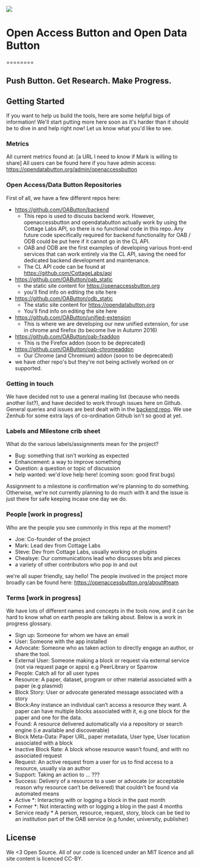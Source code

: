 <a href="https://zenhub.com"><img src="https://raw.githubusercontent.com/ZenHubIO/support/master/zenhub-badge.png"></a>
#  Open Access Button and Open Data Button
========
## Push Button. Get Research. Make Progress.

## Getting Started

If you want to help us build the tools, here are some helpful bigs of information! We'll start putting more here soon as it's harder than it should be to dive in and help right now! Let us know what you'd like to see. 

### Metrics

All current metrics found at: [a URL I need to know if Mark is willing to share]
All users can be found here if you have admin access: https://opendatabutton.org/admin/openaccessbutton

### Open Access/Data Button Repositories

First of all, we have a few different repos here:

* https://github.com/OAButton/backend
    - This repo is used to discuss backend work. However, openaccessbutton and opendatabutton actually work by using the Cottage Labs API, so there is no functional code in this repo. Any future code specifically required for backend functionality for OAB / ODB could be put here if it cannot go in the CL API.
    - OAB and ODB are the first examples of developing various front-end services that can work entirely via the CL API, saving the need for dedicated backend development and maintenance.
    - The CL API code can be found at https://github.com/CottageLabs/api
* https://github.com/OAButton/oab_static
    - the static site content for https://openaccessbutton.org
    - you'll find info on editing the site here
* https://github.com/OAButton/odb_static
    - The static site content for https://opendatabutton.org
    - You'll find info on editing the site here
* https://github.com/OAButton/unified-extension
    - This is where we are developing our new unified extension, for use in chrome and firefox (to become live in Autumn 2016)
* https://github.com/OAButton/oab-fxaddon
    - This is the Firefox addon (soon to be deprecated)
* https://github.com/OAButton/oab-chromeaddon
    - Our Chrome (and Chromium) addon (soon to be deprecated)
* we have other repo's but they're not being actively worked on or supported. 

### Getting in touch

We have decided not to use a general mailing list (because who needs another list?), and have decided to work through issues here on Github. General queries and issues are best dealt with in the [backend repo](https://github.com/OAButton/backend/issues). We use Zenhub for some extra lays of co-ordination Github isn't so good at yet.

### Labels and Milestone crib sheet

What do the various labels/assignments mean for the project?
* Bug: something that isn't working as expected
* Enhancement: a way to improve something
* Question: a question or topic of discussion
* help wanted: we'd love help here! (coming soon: good first bugs)

Assignment to a milestone is confirmation we're planning to do something. Otherwise, we're not currently planning to do much with it and the issue is just there for safe keeping incase one day we do. 

### People [work in progress]

Who are the people you see commonly in this repo at the moment? 

* Joe: Co-founder of the project
* Mark: Lead dev from Cottage Labs
* Steve: Dev from Cottage Labs, usually working on plugins
* Chealsye: Our communications lead who discusses bits and pieces
* a variety of other contributors who pop in and out

we're all super friendly, say hello! The people involved in the project more broadly can be found here: https://openaccessbutton.org/about#team

### Terms [work in progress]

We have lots of different names and concepts in the tools now, and it can be hard to know what on earth people are talking about. Below is a work in progress glossary. 

* Sign up: Someone for whom we have an email
* User: Someone with the app installed
* Advocate: Someone who as taken action to directly engage an author, or share the tool. 
* External User: Someone making a block or request via external service (not via request page or apps) e.g PeerLibrary or Sparrow
* People: Catch all for all user types
* Resource: A paper, dataset, program or other material associated with a paper (e.g plasmid)
* Block Story: User or advocate generated message associated with a story
* Block:Any instance an individual can’t access a resource they want. A paper can have multiple blocks associated with it, e.g one block for the paper and one for the data.
* Found: A resource delivered automatically via a repository or search engine (i.e available and discoverable) 
* Block Meta-Data: Paper URL, paper metadata, User type, User location associated with a block
* Inactive Block Rate: A block whose resource wasn’t found, and with no associated request
* Request: An active request from a user for us to find access to a resource, usually via an author
* Support: Taking an action to ... ??? 
* Success: Delivery of a resource to a user or advocate (or acceptable reason why resource can’t be delivered) that couldn’t be found via automated means
* Active *: Interacting with or logging a block in the past month
* Former *: Not interacting with or logging a blog in the past 4 months
* Service ready * A person, resource, request, story, block can be tied to an institution part of the OAB service (e.g funder, university, publisher)

## License

We <3 Open Source. All of our code is licenced under an MIT licence and all site content is licenced CC-BY.
